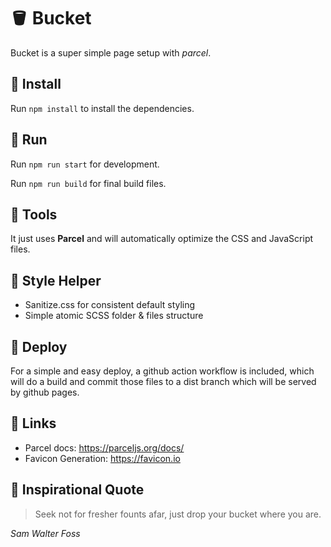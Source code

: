 # 🪣 Bucket

Bucket is a super simple page setup with _parcel_.

## 🚰 Install

Run `npm install` to install the dependencies.

## 🛁 Run

Run `npm run start` for development.

Run `npm run build` for final build files.

## 🚿 Tools

It just uses **Parcel** and will automatically optimize the CSS and JavaScript files.

## 🧼 Style Helper

-   Sanitize.css for consistent default styling
-   Simple atomic SCSS folder & files structure

## 🚽 Deploy

For a simple and easy deploy, a github action workflow is included, which will do a build and commit those files to a dist branch which will be served by github pages.

## 🧴 Links

-   Parcel docs: https://parceljs.org/docs/
-   Favicon Generation: https://favicon.io

## 💫 Inspirational Quote

> Seek not for fresher founts afar, just drop your bucket where you are.

_Sam Walter Foss_
